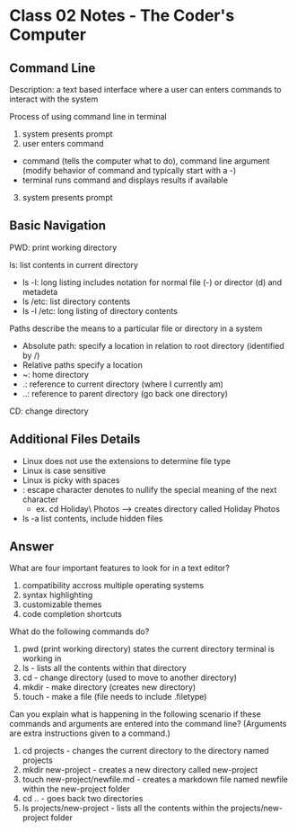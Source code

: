 # Class 02 Notes - The Coder's Computer

## Command Line

Description: a text based interface where a user can enters commands to interact with the system

Process of using command line in terminal
1. system presents prompt
2. user enters command

  - command (tells the computer what to do), command line argument (modify behavior of command and typically start with a -)
  - terminal runs command and displays results if available
3. system presents prompt 

## Basic Navigation

PWD: print working directory

ls: list contents in current directory

-  ls -l: long listing includes notation for normal file (-) or director (d) and metadeta
-  ls /etc: list directory contents
-  ls -l /etc: long listing of directory contents

Paths describe the means to a particular file or directory in a system

- Absolute path: specify a location in relation to root directory (identified by /)
- Relative paths specify a location
- ~: home directory
- .: reference to current directory (where I currently am)
- ..: reference to parent directory (go back one directory)

CD: change directory

## Additional Files Details

- Linux does not use the extensions to determine file type
- Linux is case sensitive
- Linux is picky with spaces
- \: escape character denotes to nullify the special meaning of the next character 
  - ex. cd Holiday\ Photos --> creates directory called Holiday Photos
- ls -a list contents, include hidden files

## Answer
What are four important features to look for in a text editor?
1. compatibility accross multiple operating systems
2. syntax highlighting
3. customizable themes
4. code completion shortcuts

What do the following commands do?

1. pwd (print working directory) states the current directory terminal is working in
2. ls - lists all the contents within that directory
3. cd - change directory (used to move to another directory)
4. mkdir - make directory (creates new directory)
5. touch - make a file (file needs to include .filetype)

Can you explain what is happening in the following scenario if these commands and arguments are entered into the command line? (Arguments are extra instructions given to a command.)

1. cd projects - changes the current directory to the directory named projects
2. mkdir new-project - creates a new directory called new-project
3. touch new-project/newfile.md - creates a markdown file named newfile within the new-project folder
4. cd .. - goes back two directories
5. ls projects/new-project - lists all the contents within the projects/new-project folder
